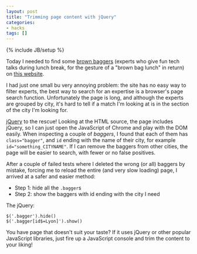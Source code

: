 ```yaml
---
layout: post
title: "Trimming page content with jQuery"
categories:
- hacks
tags: []
---
```

{% include JB/setup %}

Today I needed to find some [brown baggers][1]
(experts who give fun tech talks during lunch break,
for the gesture of a "brown bag lunch" in return) on [this website][2].

I had just one small bu very annoying problem:
the site has no easy way to filter experts,
the best way to search for an expertise is a browser's page search function.
Unfortunately the page is long,
and although the experts are grouped by city,
it's hard to tell if a match I'm looking at is in the section of the city I'm looking for.

[jQuery][3] to the rescue!
Looking at the HTML source,
the page includes jQuery,
so I can just open the JavaScript of Chrome and play with the DOM easily.
When inspecting a couple of *baggers*,
I found that each of them has `class="bagger"`,
and `id` ending with the name of their city,
for example `id="something_CITYNAME"`.
If I can remove the baggers from other cities,
the page will be easier to search,
with fewer or no false positives.

After a couple of failed tests where I deleted the wrong (or all) baggers by mistake,
forcing me to reload the entire (and very slow loading) page,
I arrived at a safer and easier method:

- Step 1: hide all the `.bagger`s
- Step 2: show the baggers with id ending with the city I need

The jQuery:

    $('.bagger').hide()
    $('.bagger[id$=Lyon]').show()

You have page that doesn't suit your taste?
If it uses jQuery or other popular JavaScript libraries,
just fire up a JavaScript console and trim the content to your liking!

[1]: http://en.wikipedia.org/wiki/Brown_bag_seminar
[2]: http://www.brownbaglunch.fr/baggers.html
[3]: http://jquery.com/
